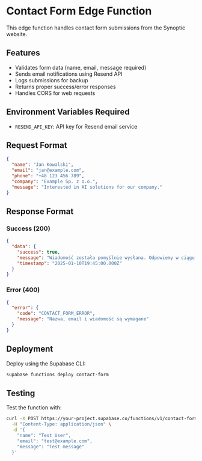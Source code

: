 # Contact Form Edge Function

This edge function handles contact form submissions from the Synoptic website.

## Features

- Validates form data (name, email, message required)
- Sends email notifications using Resend API
- Logs submissions for backup
- Returns proper success/error responses
- Handles CORS for web requests

## Environment Variables Required

- `RESEND_API_KEY`: API key for Resend email service

## Request Format

```json
{
  "name": "Jan Kowalski",
  "email": "jan@example.com",
  "phone": "+48 123 456 789",
  "company": "Example Sp. z o.o.",
  "message": "Interested in AI solutions for our company."
}
```

## Response Format

### Success (200)
```json
{
  "data": {
    "success": true,
    "message": "Wiadomość została pomyślnie wysłana. Odpowiemy w ciągu 24 godzin.",
    "timestamp": "2025-01-10T19:45:00.000Z"
  }
}
```

### Error (400)
```json
{
  "error": {
    "code": "CONTACT_FORM_ERROR",
    "message": "Nazwa, email i wiadomość są wymagane"
  }
}
```

## Deployment

Deploy using the Supabase CLI:

```bash
supabase functions deploy contact-form
```

## Testing

Test the function with:

```bash
curl -X POST https://your-project.supabase.co/functions/v1/contact-form \
  -H "Content-Type: application/json" \
  -d '{
    "name": "Test User",
    "email": "test@example.com",
    "message": "Test message"
  }'
```